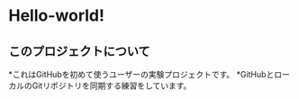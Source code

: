 Hello-world!
============

このプロジェクトについて
------------------------
*これはGitHubを初めて使うユーザーの実験プロジェクトです。
*GitHubとローカルのGitリポジトリを同期する練習をしています。
